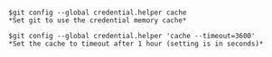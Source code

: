 <pre><code>
$git config --global credential.helper cache
*Set git to use the credential memory cache*

$git config --global credential.helper 'cache --timeout=3600'
*Set the cache to timeout after 1 hour (setting is in seconds)*
</pre></code>
